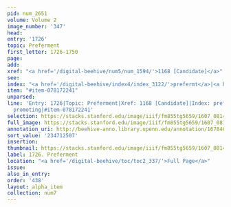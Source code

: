 ```yaml
---
pid: num_2651
volume: Volume 2
image_number: '347'
head:
entry: '1726'
topic: Preferment
first_letter: 1726-1750
page:
add:
xref: "<a href='/digital-beehive/num5/num_1594/'>1168 [Candidate]</a>"
see:
index: "<a href='/digital-beehive/index4/index_3122/'>prefermt</a>|<a href='/digital-beehive/index4/index_3189/'>promoting</a>"
item: "#item-078172241"
unparsed:
line: 'Entry: 1726|Topic: Preferment|Xref: 1168 [Candidate]|Index: prefermt|Index:
  promoting|#item-078172241'
selection: https://stacks.stanford.edu/image/iiif/fm855tg5659/1607_0814/344,2507,2866,631/full/0/default.jpg
full_image: https://stacks.stanford.edu/image/iiif/fm855tg5659/1607_0814/full/full/0/default.jpg
annotation_uri: http://beehive-anno.library.upenn.edu/annotation/1678460859261
sort_value: '234712507'
insertion:
thumbnail: https://stacks.stanford.edu/image/iiif/fm855tg5659/1607_0814/344,2507,600,180/250,/0/default.jpg
label: 1726. Preferment
location: "<a href='/digital-beehive/toc/toc2_337/'>Full Page</a>"
issue:
also_in_entry:
order: '438'
layout: alpha_item
collection: num7
---
```

